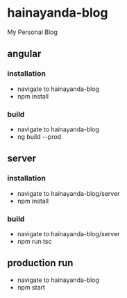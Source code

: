 # hainayanda-blog
My Personal Blog

## angular
### installation
- navigate to hainayanda-blog
- npm install
### build
- navigate to hainayanda-blog
- ng build --prod

## server
### installation
- navigate to hainayanda-blog/server
- npm install

### build
- navigate to hainayanda-blog/server
- npm run tsc

## production run
- navigate to hainayanda-blog
- npm start
